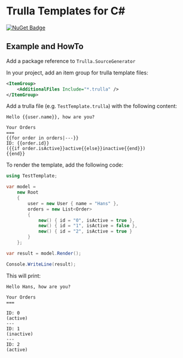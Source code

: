 # Trulla Templates for C#

[![NuGet Badge](http://img.shields.io/nuget/v/Trulla.svg?style=flat)](https://www.nuget.org/packages/Trulla)

Example and HowTo
---

Add a package reference to `Trulla.SourceGenerator`

In your project, add an item group for trulla template files:

```xml
<ItemGroup>
    <AdditionalFiles Include="*.trulla" />
</ItemGroup>
```

Add a trulla file (e.g. `TestTemplate.trulla`) with the following content:

```
Hello {{user.name}}, how are you?

Your Orders
===
{{for order in orders|---}}
ID: {{order.id}}
({{if order.isActive}}active{{else}}inactive{{end}})
{{end}}
```

To render the template, add the following code:

```csharp
using TestTemplate;

var model =
    new Root
    {
        user = new User { name = "Hans" },
        orders = new List<Order>
        {
            new() { id = "0", isActive = true },
            new() { id = "1", isActive = false },
            new() { id = "2", isActive = true }
        }
    };

var result = model.Render();

Console.WriteLine(result);
```

This will print:

```
Hello Hans, how are you?

Your Orders
===

ID: 0
(active)
---
ID: 1
(inactive)
---
ID: 2
(active)
```
